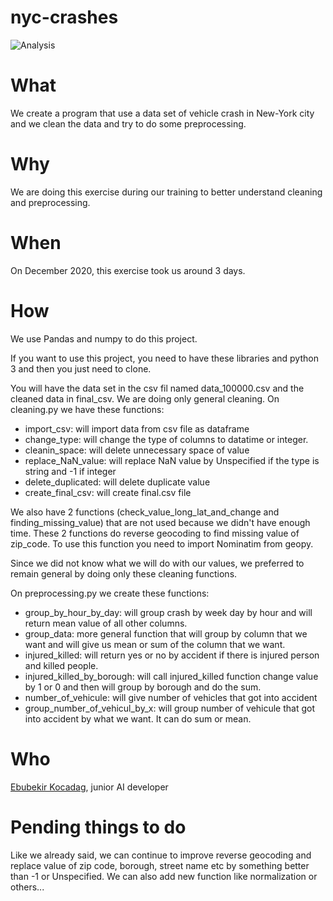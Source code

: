 # nyc-crashes
![Analysis](https://www.nyc.fr/wp-content/uploads/2015/07/New_York_City.jpg)
# What

We create a program that use a data set of vehicle crash in New-York city and we clean the data and try to do some preprocessing.

# Why

We are doing this exercise during our training to better understand cleaning and preprocessing.

# When

On December 2020, this exercise took us around 3 days.

# How

We use Pandas and numpy to do this project.

If you want to use this project, you need to have these libraries and python 3 and then you just need to clone.

You will have the data set in the csv fil named data_100000.csv and the cleaned data in final_csv.
We are doing only general cleaning. On cleaning.py we have these functions:

- import_csv: will import data from csv file as dataframe
- change_type: will change the type of columns to datatime or integer.
- cleanin_space: will delete unnecessary space of value
- replace_NaN_value: will replace NaN value by Unspecified if the type is string and -1 if integer
- delete_duplicated: will delete duplicate value
- create_final_csv: will create final.csv file

We also have 2 functions (check_value_long_lat_and_change and finding_missing_value) that are not used because we didn't have enough time. These 2 functions do reverse geocoding to find missing value of zip_code. To use this function you need to import Nominatim from geopy.

Since we did not know what we will do with our values, we preferred to remain general by doing only these cleaning functions.

On preprocessing.py we create these functions:

- group_by_hour_by_day: will group crash by week day by hour and will return mean value of all other columns.
- group_data: more general function that will group by column that we want and will give us mean or sum of the column that we want.
- injured_killed: will return yes or no by accident if there is injured person and killed people.
- injured_killed_by_borough: will call injured_killed function change value by 1 or 0 and then will group by borough and do the sum.
- number_of_vehicule: will give number of vehicles that got into accident
- group_number_of_vehicul_by_x: will group number of vehicule that got into accident by what we want. It can do sum or mean.

# Who

[Ebubekir Kocadag](https://github.com/EbubekirKocadag), junior AI developer

# Pending things to do

Like we already said, we can continue to improve reverse geocoding and replace value of zip code, borough, street name etc by something better than -1 or Unspecified. We can also add new function like normalization or others...
